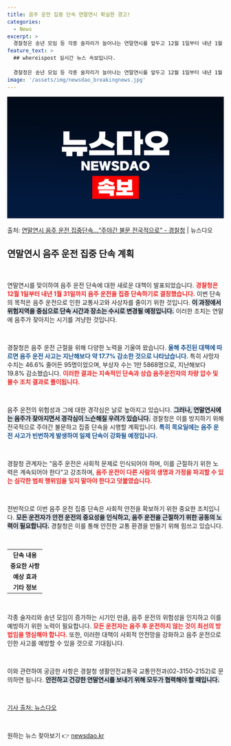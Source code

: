 ```yaml
---
title: 음주 운전 집중 단속 연말연시 확실한 경고!
categories:
  - News
excerpt: >
  경찰청은 송년 모임 등 각종 술자리가 늘어나는 연말연시를 앞두고 12월 1일부터 내년 1월 31일까지 음주 …
feature_text: >
  ## whereispost 실시간 뉴스 속보입니다.

  경찰청은 송년 모임 등 각종 술자리가 늘어나는 연말연시를 앞두고 12월 1일부터 내년 1월 31일까지 음주 …
image: '/assets/img/newsdao_breakingnews.jpg'
---
```


![뉴스다오 속보](/assets/img/newsdao_breakingnews.jpg)

<p>출처: <a href="https://newsdao.kr/2709" rel="dofollow">연말연시 음주 운전 집중단속…“주야간 불문 전국적으로” - 경찰청</a> | 뉴스다오</p>

<h2 data-ke-size="size26">연말연시 음주 운전 집중 단속 계획</h2>

<p data-ke-size="size16">&nbsp;</p>

연말연시를 맞이하여 음주 운전 단속에 대한 새로운 대책이 발표되었습니다. <b><span style="color: #ee2323;">경찰청은 12월 1일부터 내년 1월 31일까지 음주 운전을 집중 단속하기로 결정했습니다.</span></b> 이번 단속의 목적은 음주 운전으로 인한 교통사고와 사상자를 줄이기 위한 것입니다. <b><span style="background-color: #21538527;">이 과정에서 위험지역을 중심으로 단속 시간과 장소는 수시로 변경될 예정입니다.</span></b> 이러한 조치는 연말에 음주가 잦아지는 시기를 겨냥한 것입니다. 

<p data-ke-size="size16">&nbsp;</p>

경찰청은 음주 운전 근절을 위해 다양한 노력을 기울여 왔습니다. <b><span style="color: #1a5490;">올해 추진된 대책에 따르면 음주 운전 사고는 지난해보다 약 17.7% 감소한 것으로 나타났습니다.</span></b> 특히 사망자 수치는 46.6% 줄어든 95명이었으며, 부상자 수는 1만 5868명으로, 지난해보다 19.8% 감소했습니다. <b><span style="color: #ee2323;">이러한 결과는 지속적인 단속과 상습 음주운전자의 차량 압수 및 몰수 조치 결과로 풀이됩니다.</span></b>

<p data-ke-size="size16">&nbsp;</p>

음주 운전의 위험성과 그에 대한 경각심은 날로 높아지고 있습니다. <b><span style="background-color: #21538527;">그러나, 연말연시에는 음주가 잦아지면서 경각심이 느슨해질 우려가 있습니다.</span></b> 경찰청은 이를 방지하기 위해 전국적으로 주야간 불문하고 집중 단속을 시행할 계획입니다. <b><span style="color: #1a5490;">특히 목요일에는 음주 운전 사고가 빈번하게 발생하여 일제 단속이 강화될 예정입니다.</span></b>

<p data-ke-size="size16">&nbsp;</p>

경찰청 관계자는 “음주 운전은 사회적 문제로 인식되어야 하며, 이를 근절하기 위한 노력은 계속되어야 한다”고 강조하며, <b><span style="color: #ee2323;">음주 운전이 다른 사람의 생명과 가정을 파괴할 수 있는 심각한 범죄 행위임을 잊지 말아야 한다고 덧붙였습니다.</span></b> 

<p data-ke-size="size16">&nbsp;</p>

전반적으로 이번 음주 운전 집중 단속은 사회적 안전을 확보하기 위한 중요한 조치입니다. <b><span style="background-color: #21538527;">모든 운전자가 안전 운전의 중요성을 인식하고, 음주 운전을 근절하기 위한 공동의 노력이 필요합니다.</span></b> 경찰청은 이를 통해 안전한 교통 환경을 만들기 위해 힘쓰고 있습니다.

<p data-ke-size="size16">&nbsp;</p>

<table>
    <tr>
        <td style="text-align: center; height: 17px;"><b>단속 내용</b></td>
    </tr>
    <tr>
        <td style="text-align: center; height: 17px;"><b>중요한 사항</b></td>
    </tr>
    <tr>
        <td style="text-align: center; height: 17px;"><b>예상 효과</b></td>
    </tr>
    <tr>
        <td style="text-align: center; height: 17px;"><b>기타 정보</b></td>
    </tr>
</table>

<p data-ke-size="size16">&nbsp;</p>

각종 술자리와 송년 모임이 증가하는 시기인 만큼, 음주 운전의 위험성을 인지하고 이를 예방하기 위한 노력이 필요합니다. <b><span style="color: #ee2323;">모든 운전자는 음주 후 운전하지 않는 것이 최선의 방법임을 명심해야 합니다.</span></b> 또한, 이러한 대책이 사회적 안전망을 강화하고 음주 운전으로 인한 사고를 예방할 수 있을 것으로 기대됩니다. 

<p data-ke-size="size16">&nbsp;</p>

이와 관련하여 궁금한 사항은 경찰청 생활안전교통국 교통안전과(02-3150-2152)로 문의하면 됩니다. <b><span style="background-color: #21538527;">안전하고 건강한 연말연시를 보내기 위해 모두가 협력해야 할 때입니다.</span></b> 

<p data-ke-size="size16">&nbsp;</p>

<a href="https://newsdao.kr/2709">기사 출처: 뉴스다오</a> 

<p data-ke-size="size16">&nbsp;</p> 

원하는 뉴스 찾아보기 👉 <a href="https://newsdao.kr" rel="dofollow">newsdao.kr</a>


